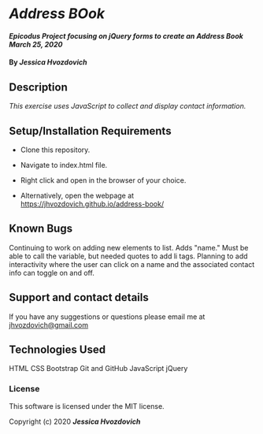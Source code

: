 # _Address BOok_

#### _Epicodus Project focusing on jQuery forms to create an Address Book March 25, 2020_

#### By _**Jessica Hvozdovich**_


## Description

_This exercise uses JavaScript to collect and display contact information._

## Setup/Installation Requirements

* Clone this repository.
* Navigate to index.html file.
* Right click and open in the browser of your choice.

* Alternatively, open the webpage at https://jhvozdovich.github.io/address-book/


## Known Bugs

Continuing to work on adding new elements to list. Adds "name." Must be able to call the variable, but needed quotes to add li tags.
Planning to add interactivity where the user can click on a name and the associated contact info can toggle on and off.

## Support and contact details

If you have any suggestions or questions please email me at jhvozdovich@gmail.com

## Technologies Used

HTML
CSS
Bootstrap
Git and GitHub
JavaScript
jQuery

### License

This software is licensed under the MIT license.

Copyright (c) 2020 **_Jessica Hvozdovich_**